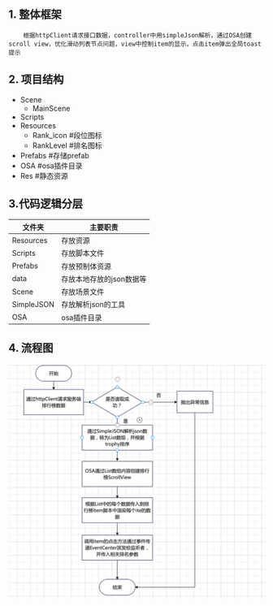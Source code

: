 ## 1. 整体框架

		根据httpClient请求接口数据，controller中用simpleJson解析，通过OSA创建scroll view，优化滑动列表节点问题，view中控制item的显示，点击item弹出全局toast提示

## 2. 项目结构

* Scene
  * MainScene
* Scripts
* Resources
  * Rank_icon				#段位图标
  * RankLevel                       	#排名图标
* Prefabs                            	#存储prefab
* OSA                                   #osa插件目录
* Res					#静态资源

## 3.代码逻辑分层
| 文件夹     | 主要职责                 |
| ---------- | ------------------------ |
| Resources  | 存放资源                 |
| Scripts    | 存放脚本文件             |
| Prefabs    | 存放预制体资源           |
| data       | 存放本地存放的json数据等 |
| Scene      | 存放场景文件             |
| SimpleJSON | 存放解析json的工具       |
| OSA        | osa插件目录              |

## 4. 流程图
![](https://github.com/89trillion-wangjian/RankGameHttp/blob/master/seq.png)
